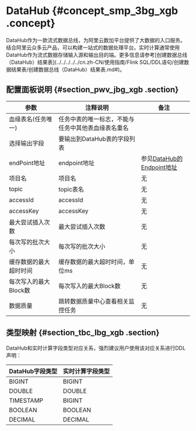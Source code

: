 # DataHub {#concept_smp_3bg_xgb .concept}

DataHub作为一款流式数据总线，为阿里云数加平台提供了大数据的入口服务。结合阿里云众多云产品，可以构建一站式的数据处理平台。实时计算通常使用DataHub作为流式数据存储输入源和输出目的端。更多信息请参考[创建数据总线（DataHub）结果表](../../../../../cn.zh-CN/使用指南/Flink SQL/DDL语句/创建数据结果表/创建数据总线（DataHub）结果表.md#)。

## 配置面板说明 {#section_pwv_jbg_xgb .section}

|参数|注释说明|备注|
|--|----|--|
|血缘表名\(任务唯一\)|任务中表的唯一标志，不能与任务中其他表血缘表名重名| |
|选择输出字段|要输出到DataHub表的字段列表| |
|endPoint地址|endpoint地址|参见[DataHub的Endpoint地址](https://help.aliyun.com/document_detail/47442.html?spm=5176.doc47439.6.542.w2TEz3)|
|项目名|项目名|无|
|topic|topic表名|无|
|accessId|accessId|无|
|accessKey|accessKey|无|
|最大尝试插入次数|最大尝试插入次数|无|
|每次写的批次大小|每次写的批次大小|无|
|缓存数据的最大超时时间|缓存数据的最大超时时间，单位ms|无|
|每次写入的最大Block数|每次写入的最大Block数|无|
|数据质量|跳转数据质量中心查看相关监控任务|无|

## 类型映射 {#section_tbc_lbg_xgb .section}

DataHub和实时计算字段类型对应关系，强烈建议用户使用该对应关系进行DDL声明：

|DataHub字段类型|实时计算字段类型|
|-----------|--------|
|BIGINT|BIGINT|
|DOUBLE|DOUBLE|
|TIMESTAMP|BIGINT|
|BOOLEAN|BOOLEAN|
|DECIMAL|DECIMAL|

